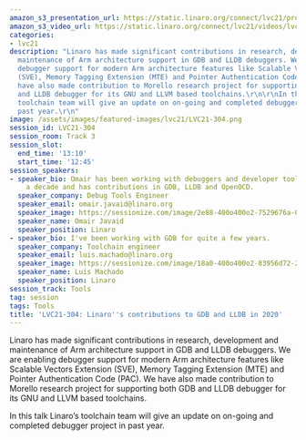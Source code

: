 ```yaml
---
amazon_s3_presentation_url: https://static.linaro.org/connect/lvc21/presentations/lvc21-304.pdf
amazon_s3_video_url: https://static.linaro.org/connect/lvc21/videos/lvc21-304.mp4
categories:
- lvc21
description: "Linaro has made significant contributions in research, development and
  maintenance of Arm architecture support in GDB and LLDB debuggers. We are enabling
  debugger support for modern Arm architecture features like Scalable Vectors Extension
  (SVE), Memory Tagging Extension (MTE) and Pointer Authentication Code (PAC). We
  have also made contribution to Morello research project for supporting both GDB
  and LLDB debugger for its GNU and LLVM based toolchains.\r\n\r\nIn this talk Linaro’s
  toolchain team will give an update on on-going and completed debugger project in
  past year.\r\n"
image: /assets/images/featured-images/lvc21/LVC21-304.png
session_id: LVC21-304
session_room: Track 3
session_slot:
  end_time: '13:10'
  start_time: '12:45'
session_speakers:
- speaker_bio: Omair has been working with debuggers and developer tools for over
    a decade and has contributions in GDB, LLDB and OpenOCD.
  speaker_company: Debug Tools Engineer
  speaker_email: omair.javaid@linaro.org
  speaker_image: https://sessionize.com/image/2e88-400o400o2-7529676a-0da1-4b3e-b949-1174999015a6.jpg
  speaker_name: Omair Javaid
  speaker_position: Linaro
- speaker_bio: I've been working with GDB for quite a few years.
  speaker_company: Toolchain engineer
  speaker_email: luis.machado@linaro.org
  speaker_image: https://sessionize.com/image/18a0-400o400o2-83956d72-2ba2-43ea-aa33-314270b9b567.jpg
  speaker_name: Luis Machado
  speaker_position: Linaro
session_track: Tools
tag: session
tags: Tools
title: 'LVC21-304: Linaro''s contributions to GDB and LLDB in 2020'
---
```


Linaro has made significant contributions in research, development and maintenance of Arm architecture support in GDB and LLDB debuggers. We are enabling debugger support for modern Arm architecture features like Scalable Vectors Extension (SVE), Memory Tagging Extension (MTE) and Pointer Authentication Code (PAC). We have also made contribution to Morello research project for supporting both GDB and LLDB debugger for its GNU and LLVM based toolchains.

In this talk Linaro’s toolchain team will give an update on on-going and completed debugger project in past year.